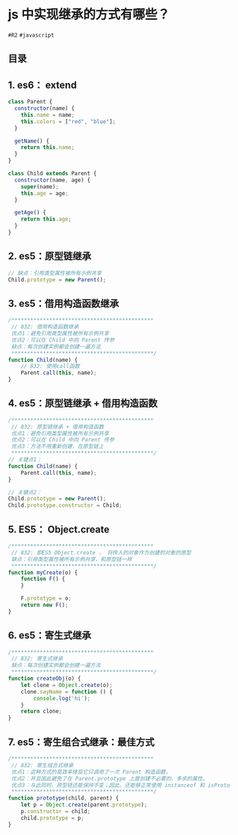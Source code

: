 
# js 中实现继承的方式有哪些？

`#R2` `#javascript` 


## 目录
<!-- toc -->
 ## 1. es6： extend 

```javascript
class Parent {
  constructor(name) {
    this.name = name;
    this.colors = ["red", "blue"];
  }

  getName() {
    return this.name;
  }
}

class Child extends Parent {
  constructor(name, age) {
    super(name);
    this.age = age;
  }

  getAge() {
    return this.age;
  }
}

```

## 2. es5：原型链继承

```javascript
// 缺点：引用类型属性被所有示例共享
Child.prototype = new Parent();
```

## 3. es5：借用构造函数继承

```javascript
/*********************************************
 // 832: 借用构造函数继承
 优点1：避免引用类型属性被所有示例共享
 优点2：可以在 Child 中向 Parent 传参
 缺点：每次创建实例都会创建一遍方法
 *********************************************/
function Child(name) {
    // 832: 使用call函数
    Parent.call(this, name);
}
```

## 4. es5：原型链继承 + 借用构造函数

```javascript
/*********************************************
 // 832: 原型链继承 + 借用构造函数
 优点1：避免引用类型属性被所有示例共享
 优点2：可以在 Child 中向 Parent 传参
 优点3：方法不用重新创建，在原型链上
 *********************************************/
// 关键点1：
function Child(name) {
    Parent.call(this, name);
}

// 关键点2：
Child.prototype = new Parent();
Child.prototype.constructor = Child;
```

## 5. ES5： Object.create

```javascript
/*********************************************
 // 832: 即ES5 Object.create ， 将传入的对象作为创建的对象的原型
 缺点：引用类型属性被所有示例共享，和原型链一样
 *********************************************/
function myCreate(o) {
    function F() {
    }

    F.prototype = o;
    return new F();
}
```

## 6. es5：寄生式继承

```javascript
/*********************************************
 // 832: 寄生式继承
 缺点：每次创建实例都会创建一遍方法
 *********************************************/
function createObj(o) {
    let clone = Object.create(o);
    clone.sayName = function () {
        console.log('hi');
    }
    return clone;
}
```

## 7. es5：寄生组合式继承：最佳方式

```javascript
/*********************************************
 // 832: 寄生组合式继承
 优点1：这种方式的高效率体现它只调用了一次 Parent 构造函数，
 优点2：并且因此避免了在 Parent.prototype 上面创建不必要的、多余的属性。
 优点3：与此同时，原型链还能保持不变；因此，还能够正常使用 instanceof 和 isPrototypeOf。
 *********************************************/
function prototype(child, parent) {
    let p = Object.create(parent.prototype);
    p.constructor = child;
    child.prototype = p;
}
```

